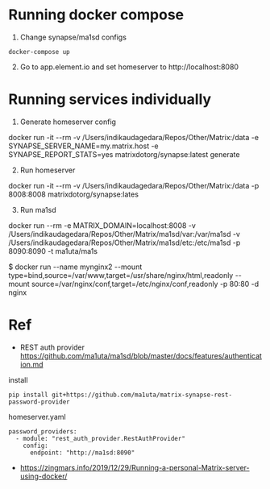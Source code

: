 # Running docker compose

1. Change synapse/ma1sd configs
```
docker-compose up
```
2. Go to app.element.io and set homeserver to http://localhost:8080

# Running services individually

1. Generate homeserver config

docker run -it --rm     -v /Users/indikaudagedara/Repos/Other/Matrix:/data     -e SYNAPSE_SERVER_NAME=my.matrix.host     -e SYNAPSE_REPORT_STATS=yes     matrixdotorg/synapse:latest generate


2. Run homeserver

docker run -it --rm     -v /Users/indikaudagedara/Repos/Other/Matrix:/data  -p 8008:8008 matrixdotorg/synapse:lates

3. Run ma1sd

docker run --rm -e MATRIX_DOMAIN=localhost:8008 -v /Users/indikaudagedara/Repos/Other/Matrix/ma1sd/var:/var/ma1sd -v /Users/indikaudagedara/Repos/Other/Matrix/ma1sd/etc:/etc/ma1sd -p 8090:8090 -t ma1uta/ma1s

$ docker run --name mynginx2 --mount type=bind,source=/var/www,target=/usr/share/nginx/html,readonly --mount source=/var/nginx/conf,target=/etc/nginx/conf,readonly -p 80:80 -d nginx



# Ref
- REST auth provider https://github.com/ma1uta/ma1sd/blob/master/docs/features/authentication.md


install 
```
pip install git+https://github.com/ma1uta/matrix-synapse-rest-password-provider 
```

homeserver.yaml
```
password_providers:
  - module: "rest_auth_provider.RestAuthProvider"
    config:
      endpoint: "http://ma1sd:8090"
```
- https://zingmars.info/2019/12/29/Running-a-personal-Matrix-server-using-docker/